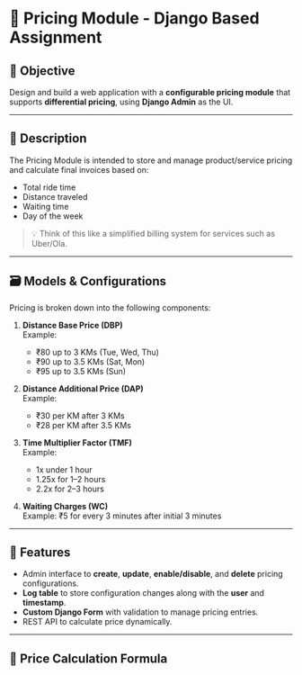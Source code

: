 # 🚕 Pricing Module - Django Based Assignment

## 📌 Objective

Design and build a web application with a **configurable pricing module** that supports **differential pricing**, using **Django Admin** as the UI.

---

## 📄 Description

The Pricing Module is intended to store and manage product/service pricing and calculate final invoices based on:

- Total ride time
- Distance traveled
- Waiting time
- Day of the week

> 💡 Think of this like a simplified billing system for services such as Uber/Ola.

---

## 🗃️ Models & Configurations

Pricing is broken down into the following components:

1. **Distance Base Price (DBP)**  
   Example:  
   - ₹80 up to 3 KMs (Tue, Wed, Thu)  
   - ₹90 up to 3.5 KMs (Sat, Mon)  
   - ₹95 up to 3.5 KMs (Sun)

2. **Distance Additional Price (DAP)**  
   Example:  
   - ₹30 per KM after 3 KMs  
   - ₹28 per KM after 3.5 KMs

3. **Time Multiplier Factor (TMF)**  
   Example:  
   - 1x under 1 hour  
   - 1.25x for 1–2 hours  
   - 2.2x for 2–3 hours

4. **Waiting Charges (WC)**  
   Example: ₹5 for every 3 minutes after initial 3 minutes

---

## 🧩 Features

- Admin interface to **create**, **update**, **enable/disable**, and **delete** pricing configurations.
- **Log table** to store configuration changes along with the **user** and **timestamp**.
- **Custom Django Form** with validation to manage pricing entries.
- REST API to calculate price dynamically.

---

## 🧮 Price Calculation Formula

